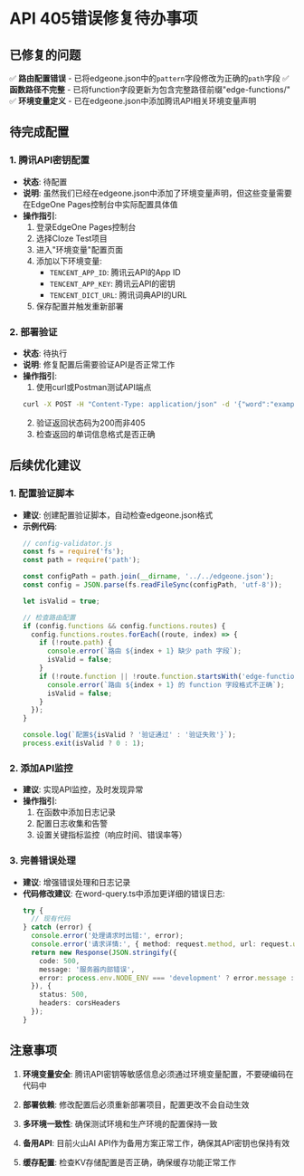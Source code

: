# API 405错误修复待办事项

## 已修复的问题

✅ **路由配置错误** - 已将edgeone.json中的`pattern`字段修改为正确的`path`字段
✅ **函数路径不完整** - 已将function字段更新为包含完整路径前缀"edge-functions/"
✅ **环境变量定义** - 已在edgeone.json中添加腾讯API相关环境变量声明

## 待完成配置

### 1. 腾讯API密钥配置

- **状态**: 待配置
- **说明**: 虽然我们已经在edgeone.json中添加了环境变量声明，但这些变量需要在EdgeOne Pages控制台中实际配置具体值
- **操作指引**:
  1. 登录EdgeOne Pages控制台
  2. 选择Cloze Test项目
  3. 进入"环境变量"配置页面
  4. 添加以下环境变量:
     - `TENCENT_APP_ID`: 腾讯云API的App ID
     - `TENCENT_APP_KEY`: 腾讯云API的密钥
     - `TENCENT_DICT_URL`: 腾讯词典API的URL
  5. 保存配置并触发重新部署

### 2. 部署验证

- **状态**: 待执行
- **说明**: 修复配置后需要验证API是否正常工作
- **操作指引**:
  1. 使用curl或Postman测试API端点
  ```bash
  curl -X POST -H "Content-Type: application/json" -d '{"word":"example"}' https://cloze-test-essay-system-zad91y1gjh.zh-cn.edgeone.run/api/word-query
  ```
  2. 验证返回状态码为200而非405
  3. 检查返回的单词信息格式是否正确

## 后续优化建议

### 1. 配置验证脚本

- **建议**: 创建配置验证脚本，自动检查edgeone.json格式
- **示例代码**:
  ```javascript
  // config-validator.js
  const fs = require('fs');
  const path = require('path');
  
  const configPath = path.join(__dirname, '../../edgeone.json');
  const config = JSON.parse(fs.readFileSync(configPath, 'utf-8'));
  
  let isValid = true;
  
  // 检查路由配置
  if (config.functions && config.functions.routes) {
    config.functions.routes.forEach((route, index) => {
      if (!route.path) {
        console.error(`路由 ${index + 1} 缺少 path 字段`);
        isValid = false;
      }
      if (!route.function || !route.function.startsWith('edge-functions/')) {
        console.error(`路由 ${index + 1} 的 function 字段格式不正确`);
        isValid = false;
      }
    });
  }
  
  console.log(`配置${isValid ? '验证通过' : '验证失败'}`);
  process.exit(isValid ? 0 : 1);
  ```

### 2. 添加API监控

- **建议**: 实现API监控，及时发现异常
- **操作指引**:
  1. 在函数中添加日志记录
  2. 配置日志收集和告警
  3. 设置关键指标监控（响应时间、错误率等）

### 3. 完善错误处理

- **建议**: 增强错误处理和日志记录
- **代码修改建议**:
  在word-query.ts中添加更详细的错误日志:
  ```typescript
  try {
    // 现有代码
  } catch (error) {
    console.error('处理请求时出错:', error);
    console.error('请求详情:', { method: request.method, url: request.url });
    return new Response(JSON.stringify({
      code: 500,
      message: '服务器内部错误',
      error: process.env.NODE_ENV === 'development' ? error.message : undefined
    }), {
      status: 500,
      headers: corsHeaders
    });
  }
  ```

## 注意事项

1. **环境变量安全**: 腾讯API密钥等敏感信息必须通过环境变量配置，不要硬编码在代码中

2. **部署依赖**: 修改配置后必须重新部署项目，配置更改不会自动生效

3. **多环境一致性**: 确保测试环境和生产环境的配置保持一致

4. **备用API**: 目前火山AI API作为备用方案正常工作，确保其API密钥也保持有效

5. **缓存配置**: 检查KV存储配置是否正确，确保缓存功能正常工作